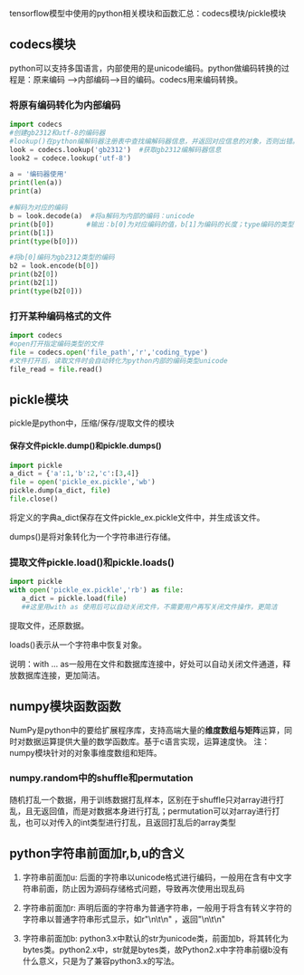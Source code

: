 tensorflow模型中使用的python相关模块和函数汇总：codecs模块/pickle模块
## codecs模块
python可以支持多国语言，内部使用的是unicode编码。python做编码转换的过程是：原来编码 ——>内部编码——>目的编码。codecs用来编码转换。

### 将原有编码转化为内部编码
```python
import codecs
#创建gb2312和utf-8的编码器
#lookup()在python编解码器注册表中查找编解码器信息，并返回对应信息的对象，否则出错。
look = codecs.lookup('gb2312')  #获取gb2312编解码器信息
look2 = codece.lookup('utf-8')

a = '编码器使用'
print(len(a))
print(a)

#解码为对应的编码
b = look.decode(a)  #将a解码为内部的编码：unicode
print(b[0])        #输出：b[0]为对应编码的值，b[1]为编码的长度；type编码的类型
print(b[1])
print(type(b[0]))

#将b[0]编码为gb2312类型的编码
b2 = look.encode(b[0])
print(b2[0])
print(b2[1])
print(type(b2[0]))
```
### 打开某种编码格式的文件
```python
import codecs
#open打开指定编码类型的文件
file = codecs.open('file_path','r','coding_type')
#文件打开后，读取文件时会自动转化为python内部的编码类型unicode
file_read = file.read()
```
## pickle模块
pickle是python中，压缩/保存/提取文件的模块

#### 保存文件pickle.dump()和pickle.dumps()
```python
import pickle
a_dict = {'a':1,'b':2,'c':[3,4]}
file = open('pickle_ex.pickle','wb')
pickle.dump(a_dict, file)
file.close()
```
将定义的字典a_dict保存在文件pickle_ex.pickle文件中，并生成该文件。

dumps()是将对象转化为一个字符串进行存储。

### 提取文件pickle.load()和pickle.loads()
```python
import pickle
with open('pickle_ex.pickle','rb') as file:
   a_dict = pickle.load(file)
   ##这里用with as 使用后可以自动关闭文件，不需要用户再写关闭文件操作，更简洁
```
提取文件，还原数据。

loads()表示从一个字符串中恢复对象。

说明：with ... as一般用在文件和数据库连接中，好处可以自动关闭文件通道，释放数据库连接，更加简洁。

## numpy模块函数函数
NumPy是python中的要给扩展程序库，支持高端大量的**维度数组与矩阵**运算，同时对数据运算提供大量的数学函数库。基于c语言实现，运算速度快。
注：numpy模块针对的对象事维度数组和矩阵。
### numpy.random中的shuffle和permutation
随机打乱一个数据，用于训练数据打乱样本，区别在于shuffle只对array进行打乱，且无返回值，而是对数据本身进行打乱；permutation可以对array进行打乱，也可以对传入的int类型进行打乱，且返回打乱后的array类型


## python字符串前面加r,b,u的含义
1. 字符串前面加u: 后面的字符串以unicode格式进行编码，一般用在含有中文字符串前面，防止因为源码存储格式问题，导致再次使用出现乱码

2. 字符串前面加r: 声明后面的字符串为普通字符串，一般用于将含有转义字符的字符串以普通字符串形式显示，如r"\n\t\n" ，返回"\n\t\n"

3. 字符串前面加b: python3.x中默认的str为unicode类，前面加b，将其转化为bytes类。python2.x中，str就是bytes类，故Python2.x中字符串前缀b没有什么意义，只是为了兼容python3.x的写法。
